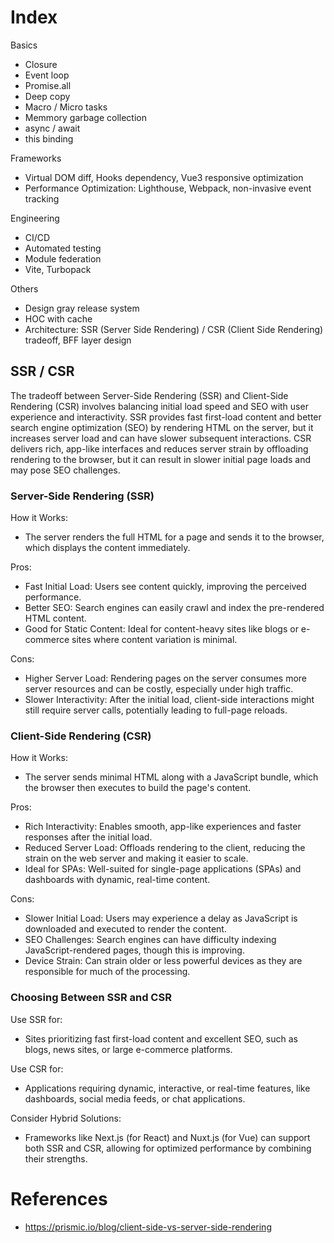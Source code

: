 # Index

Basics

- Closure
- Event loop
- Promise.all
- Deep copy
- Macro / Micro tasks
- Memmory garbage collection
- async / await
- this binding

Frameworks

- Virtual DOM diff, Hooks dependency, Vue3 responsive optimization
- Performance Optimization: Lighthouse, Webpack, non-invasive event tracking

 Engineering

 - CI/CD
 - Automated testing
 - Module federation
 - Vite, Turbopack

Others

- Design gray release system
- HOC with cache
- Architecture: SSR (Server Side Rendering) / CSR (Client Side Rendering) tradeoff, BFF layer design

## SSR / CSR

The tradeoff between Server-Side Rendering (SSR) and Client-Side Rendering (CSR) involves balancing initial load speed and SEO with user experience and interactivity. SSR provides fast first-load content and better search engine optimization (SEO) by rendering HTML on the server, but it increases server load and can have slower subsequent interactions. CSR delivers rich, app-like interfaces and reduces server strain by offloading rendering to the browser, but it can result in slower initial page loads and may pose SEO challenges. 

### Server-Side Rendering (SSR)

How it Works:
- The server renders the full HTML for a page and sends it to the browser, which displays the content immediately. 

Pros:

- Fast Initial Load: Users see content quickly, improving the perceived performance. 
- Better SEO: Search engines can easily crawl and index the pre-rendered HTML content. 
- Good for Static Content: Ideal for content-heavy sites like blogs or e-commerce sites where content variation is minimal. 

Cons:

- Higher Server Load: Rendering pages on the server consumes more server resources and can be costly, especially under high traffic. 
- Slower Interactivity: After the initial load, client-side interactions might still require server calls, potentially leading to full-page reloads. 

### Client-Side Rendering (CSR)

How it Works:
- The server sends minimal HTML along with a JavaScript bundle, which the browser then executes to build the page's content. 

Pros:
- Rich Interactivity: Enables smooth, app-like experiences and faster responses after the initial load. 
- Reduced Server Load: Offloads rendering to the client, reducing the strain on the web server and making it easier to scale. 
- Ideal for SPAs: Well-suited for single-page applications (SPAs) and dashboards with dynamic, real-time content. 

Cons:
- Slower Initial Load: Users may experience a delay as JavaScript is downloaded and executed to render the content. 
- SEO Challenges: Search engines can have difficulty indexing JavaScript-rendered pages, though this is improving. 
- Device Strain: Can strain older or less powerful devices as they are responsible for much of the processing. 

### Choosing Between SSR and CSR

Use SSR for:
- Sites prioritizing fast first-load content and excellent SEO, such as blogs, news sites, or large e-commerce platforms. 

Use CSR for:
- Applications requiring dynamic, interactive, or real-time features, like dashboards, social media feeds, or chat applications. 

Consider Hybrid Solutions:
- Frameworks like Next.js (for React) and Nuxt.js (for Vue) can support both SSR and CSR, allowing for optimized performance by combining their strengths. 


# References
- https://prismic.io/blog/client-side-vs-server-side-rendering
